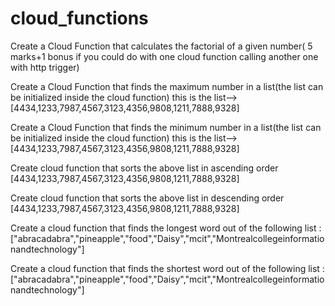 # cloud_functions

Create a Cloud Function that calculates the factorial of a given number( 5 marks+1 bonus if you could do with one cloud function calling another one with http trigger)

Create a Cloud Function that finds the maximum number in a list(the list can be initialized inside the cloud function) this is the list-->[4434,1233,7987,4567,3123,4356,9808,1211,7888,9328] 

Create a Cloud Function that finds the minimum number in a list(the list can be initialized inside the cloud function) this is the list-->[4434,1233,7987,4567,3123,4356,9808,1211,7888,9328] 

Create cloud function that sorts the above list in ascending order [4434,1233,7987,4567,3123,4356,9808,1211,7888,9328]  

Create cloud function that sorts the above list in descending order [4434,1233,7987,4567,3123,4356,9808,1211,7888,9328]  

Create a cloud function that finds the longest word out of the following list : ["abracadabra","pineapple","food","Daisy","mcit","Montrealcollegeinformationandtechnology"] 

Create a cloud function that finds the shortest word out of the following list :["abracadabra","pineapple","food","Daisy","mcit","Montrealcollegeinformationandtechnology"] 
